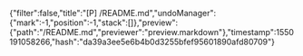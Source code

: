 {"filter":false,"title":"[P] /README.md","undoManager":{"mark":-1,"position":-1,"stack":[]},"preview":{"path":"/README.md","previewer":"preview.markdown"},"timestamp":1550191058266,"hash":"da39a3ee5e6b4b0d3255bfef95601890afd80709"}